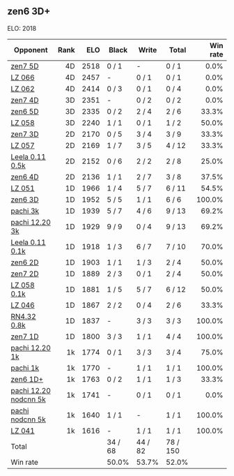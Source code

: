 ## zen6 3D+ ##

ELO: 2018

Opponent | Rank | ELO | Black | Write | Total | Win rate
---------|-----:|----:|-------|-------|-------|-------:
[zen7 5D](zen7%205D.md) | 4D | 2518 | 0 / 1 | - | 0 / 1 | 0.0%
[LZ 066](LZ%20066.md) | 4D | 2457 | - | 0 / 1 | 0 / 1 | 0.0%
[LZ 062](LZ%20062.md) | 4D | 2414 | 0 / 3 | 0 / 1 | 0 / 4 | 0.0%
[zen7 4D](zen7%204D.md) | 3D | 2351 | - | 0 / 2 | 0 / 2 | 0.0%
[zen6 5D](zen6%205D.md) | 3D | 2335 | 0 / 2 | 2 / 4 | 2 / 6 | 33.3%
[LZ 058](LZ%20058.md) | 3D | 2240 | 1 / 1 | 0 / 1 | 1 / 2 | 50.0%
[zen7 3D](zen7%203D.md) | 2D | 2170 | 0 / 5 | 3 / 4 | 3 / 9 | 33.3%
[LZ 057](LZ%20057.md) | 2D | 2169 | 1 / 7 | 3 / 5 | 4 / 12 | 33.3%
[Leela 0.11 0.5k](Leela%200.11%200.5k.md) | 2D | 2152 | 0 / 6 | 2 / 2 | 2 / 8 | 25.0%
[zen6 4D](zen6%204D.md) | 2D | 2136 | 1 / 1 | 2 / 7 | 3 / 8 | 37.5%
[LZ 051](LZ%20051.md) | 1D | 1966 | 1 / 4 | 5 / 7 | 6 / 11 | 54.5%
[zen6 3D](zen6%203D.md) | 1D | 1952 | 5 / 5 | 1 / 1 | 6 / 6 | 100.0%
[pachi 3k](pachi%203k.md) | 1D | 1939 | 5 / 7 | 4 / 6 | 9 / 13 | 69.2%
[pachi 12.20 3k](pachi%2012.20%203k.md) | 1D | 1929 | 9 / 9 | 0 / 4 | 9 / 13 | 69.2%
[Leela 0.11 0.1k](Leela%200.11%200.1k.md) | 1D | 1918 | 1 / 3 | 6 / 7 | 7 / 10 | 70.0%
[zen6 2D](zen6%202D.md) | 1D | 1903 | 1 / 1 | 1 / 3 | 2 / 4 | 50.0%
[zen7 2D](zen7%202D.md) | 1D | 1889 | 2 / 3 | 0 / 1 | 2 / 4 | 50.0%
[LZ 058 0.1k](LZ%20058%200.1k.md) | 1D | 1881 | 1 / 5 | 5 / 7 | 6 / 12 | 50.0%
[LZ 046](LZ%20046.md) | 1D | 1867 | 2 / 2 | 0 / 4 | 2 / 6 | 33.3%
[RN4.32 0.8k](RN4.32%200.8k.md) | 1D | 1837 | - | 3 / 3 | 3 / 3 | 100.0%
[zen7 1D](zen7%201D.md) | 1D | 1800 | 3 / 3 | 1 / 1 | 4 / 4 | 100.0%
[pachi 12.20 1k](pachi%2012.20%201k.md) | 1k | 1774 | 0 / 1 | 3 / 3 | 3 / 4 | 75.0%
[pachi 1k](pachi%201k.md) | 1k | 1770 | - | 1 / 1 | 1 / 1 | 100.0%
[zen6 1D+](zen6%201D+.md) | 1k | 1763 | 0 / 2 | 1 / 1 | 1 / 3 | 33.3%
[pachi 12.20 nodcnn 5k](pachi%2012.20%20nodcnn%205k.md) | 1k | 1741 | - | 0 / 1 | 0 / 1 | 0.0%
[pachi nodcnn 5k](pachi%20nodcnn%205k.md) | 1k | 1640 | 1 / 1 | - | 1 / 1 | 100.0%
[LZ 041](LZ%20041.md) | 1k | 1616 | - | 1 / 1 | 1 / 1 | 100.0%
Total | | | 34 / 68 | 44 / 82 | 78 / 150 | 
Win rate| | | 50.0% | 53.7% | 52.0% | 
